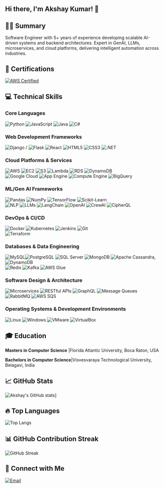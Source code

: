 ## Hi there, I'm Akshay Kumar! 👋

## 👨‍💻 Summary
Software Engineer with 5+ years of experience developing scalable AI-driven systems and backend architectures. Expert in GenAI, LLMs, microservices, and cloud platforms, delivering intelligent automation across industries.


## 🏅 Certifications
[![AWS Certified](https://img.shields.io/badge/AWS%20Certified-Developer%20Associate-FF9900?style=flat&logo=Amazon-AWS&logoColor=white)](https://www.credly.com/badges/909d0a38-595f-4730-9458-46bb6a411ff0)


## 💻 Technical Skills  

### **Core Languages**  
![Python](https://img.shields.io/badge/-Python-3776AB?&logo=Python&logoColor=white)  ![JavaScript](https://img.shields.io/badge/-JavaScript-F7DF1E?&logo=JavaScript&logoColor=black)  ![Java](https://img.shields.io/badge/-Java-007396?logo=java&logoColor=white) ![C#](https://img.shields.io/badge/-C%23-239120?&logo=Csharp&logoColor=white)  

### **Web Development Frameworks**  
![Django](https://img.shields.io/badge/-Django-092E20?&logo=Django&logoColor=white) / ![Flask](https://img.shields.io/badge/-Flask-000000?&logo=Flask&logoColor=white)  ![React](https://img.shields.io/badge/-React-61DAFB?&logo=React&logoColor=black)  ![HTML5](https://img.shields.io/badge/-HTML5-E34F26?&logo=html5&logoColor=white)  ![CSS3](https://img.shields.io/badge/-CSS3-1572B6?&logo=css3&logoColor=white)  ![.NET](https://img.shields.io/badge/-ASP.Net_Core-512BD4?&logo=dotnet&logoColor=white)  

### **Cloud Platforms & Services**  

![AWS](https://img.shields.io/badge/-AWS-232F3E?style=flat&logo=Amazon-AWS&logoColor=white)     ![EC2](https://img.shields.io/badge/EC2-FF9900?style=flat&logo=Amazon-EC2&logoColor=white) ![S3](https://img.shields.io/badge/S3-569A31?style=flat&logo=Amazon-S3&logoColor=white) ![Lambda](https://img.shields.io/badge/Lambda-FF9900?style=flat&logo=Amazon-Lambda&logoColor=white) ![RDS](https://img.shields.io/badge/RDS-527FFF?style=flat&logo=Amazon-RDS&logoColor=white) ![DynamoDB](https://img.shields.io/badge/DynamoDB-4053D6?style=flat&logo=Amazon-DynamoDB&logoColor=white)  
![Google Cloud](https://img.shields.io/badge/-GCP-4285F4?style=flat&logo=Google-Cloud&logoColor=white)    ![App Engine](https://img.shields.io/badge/App%20Engine-FF7F00?style=flat&logo=Google-App-Engine&logoColor=white) ![Compute Engine](https://img.shields.io/badge/Compute%20Engine-0A9CFC?style=flat&logo=Google-Compute-Engine&logoColor=white) ![BigQuery](https://img.shields.io/badge/BigQuery-00A9D8?style=flat&logo=Google-BigQuery&logoColor=white)




### **ML/Gen AI Frameworks**  
![Pandas](https://img.shields.io/badge/-Pandas-150458?&logo=pandas&logoColor=white) ![NumPy](https://img.shields.io/badge/-NumPy-013243?&logo=NumPy&logoColor=white) ![TensorFlow](https://img.shields.io/badge/-TensorFlow-FF6F00?&logo=TensorFlow&logoColor=white) ![Scikit-Learn](https://img.shields.io/badge/-ScikitLearn-F7931E?&logo=scikit-learn&logoColor=white)  
![NLP](https://img.shields.io/badge/NLP-8A2BE2) ![LLMs](https://img.shields.io/badge/LLMs-FFD43B) ![LangChain](https://img.shields.io/badge/LangChain-00A67D) ![OpenAI](https://img.shields.io/badge/OpenAI-412991) ![CrewAI](https://img.shields.io/badge/CrewAI-6E2C00) ![CipherQL](https://img.shields.io/badge/CipherQL-4B0082)


### **DevOps & CI/CD**  
![Docker](https://img.shields.io/badge/-Docker-2496ED?&logo=Docker&logoColor=white) ![Kubernetes](https://img.shields.io/badge/-Kubernetes-326CE5?&logo=Kubernetes&logoColor=white) ![Jenkins](https://img.shields.io/badge/-Jenkins-D24939?&logo=Jenkins&logoColor=white) ![Git](https://img.shields.io/badge/-Git-F05032?&logo=Git&logoColor=white)  
![Terraform](https://img.shields.io/badge/-Terraform-7B42BC?&logo=Terraform&logoColor=white)  

### **Databases & Data Engineering**  
![MySQL](https://img.shields.io/badge/-MySQL-4479A1?&logo=MySQL&logoColor=white)![PostgreSQL](https://img.shields.io/badge/-PostgreSQL-336791?&logo=PostgreSQL&logoColor=white) ![SQL Server](https://img.shields.io/badge/-SQL%20Server-CC2927?&logo=microsoft-sql-server&logoColor=white) ![MongoDB](https://img.shields.io/badge/-MongoDB-47A248?&logo=MongoDB&logoColor=white) ![Apache Cassandra](https://img.shields.io/badge/-Cassandra-1287B1?&logo=apache-cassandra&logoColor=white), ![DynamoDB](https://img.shields.io/badge/-DynamoDB-4053D6?&logo=Amazon-DynamoDB&logoColor=white)  
![Redis](https://img.shields.io/badge/-Redis-DC382D) ![Kafka](https://img.shields.io/badge/-Kafka-231F20) ![AWS Glue](https://img.shields.io/badge/-AWS_Glue-FF9900)

### **Software Design & Architecture**  
![Microservices](https://img.shields.io/badge/-Microservices-FF6B6B?style=flat&logo=docker&logoColor=white) ![RESTful APIs](https://img.shields.io/badge/-RESTful_APIs-005571?style=flat&logo=rest&logoColor=white) ![GraphQL](https://img.shields.io/badge/-GraphQL-E10098?style=flat&logo=graphql&logoColor=white) ![Message Queues](https://img.shields.io/badge/-Message_Queues-339933?style=flat&logo=rabbitmq&logoColor=white)![RabbitMQ](https://img.shields.io/badge/-RabbitMQ-FF6600?&logo=RabbitMQ&logoColor=white) ![AWS SQS](https://img.shields.io/badge/-AWS%20SQS-232F3E?&logo=Amazon-AWS&logoColor=white)  

### **Operating Systems & Development Environments**  
![Linux](https://img.shields.io/badge/-Linux-FCC624?&logo=linux&logoColor=black) ![Windows](https://img.shields.io/badge/-Windows-0078D6?&logo=windows&logoColor=white)  ![VMware](https://img.shields.io/badge/-VMware-607078?style=flat&logo=vmware&logoColor=white) ![VirtualBox](https://img.shields.io/badge/-VirtualBox-183A61?style=flat&logo=virtualbox&logoColor=white)


## 🎓 Education
**Masters in Computer Science** |Florida Atlantic University, Boca Raton, USA


**Bachelors in Computer Science**|Visvesvaraya Technological University, Belagavi, India


## 📈 GitHub Stats

![Akshay's GitHub stats](https://github-readme-stats.vercel.app/api?username=akshayk122&show_icons=true&theme=radical&custom_title=Akshay's%20Development%20Activity&include_all_commits=true&count_private=true&show=reviews,discussions_started)]


## 🔥 Top Languages
![Top Langs](https://github-readme-stats.vercel.app/api/top-langs/?username=akshayk122&layout=compact&theme=radical&hide=Jupyter%20Notebook)



## 📊 GitHub Contribution Streak

![GitHub Streak](https://github-readme-streak-stats.herokuapp.com/?user=akshayk122&theme=radical)



## 🔗 Connect with Me

[![Email](https://img.shields.io/badge/-Email-D14836?&logo=Gmail&logoColor=white)](mailto:iamakshayk22@gmail.com)

